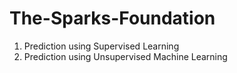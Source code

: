 # The-Sparks-Foundation
1) Prediction using Supervised Learning
2) Prediction using Unsupervised Machine Learning
